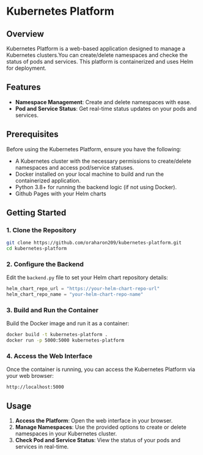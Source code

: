 # Kubernetes Platform

## Overview

Kubernetes Platform is a web-based application designed to manage a Kubernetes clusters.You can create/delete namespaces and checke the status of pods and services. This platform is containerized and uses Helm for deployment.

## Features

- **Namespace Management**: Create and delete namespaces with ease.
- **Pod and Service Status**: Get real-time status updates on your pods and services.

## Prerequisites

Before using the Kubernetes Platform, ensure you have the following:

- A Kubernetes cluster with the necessary permissions to create/delete namespaces and access pod/service statuses.
- Docker installed on your local machine to build and run the containerized application.
- Python 3.8+ for running the backend logic (if not using Docker).
- Github Pages with your Helm charts

## Getting Started

### 1. Clone the Repository

```bash
git clone https://github.com/oraharon209/kubernetes-platform.git
cd kubernetes-platform
```

### 2. Configure the Backend

Edit the `backend.py` file to set your Helm chart repository details:

```python
helm_chart_repo_url = "https://your-helm-chart-repo-url"
helm_chart_repo_name = "your-helm-chart-repo-name"
```

### 3. Build and Run the Container

Build the Docker image and run it as a container:

```bash
docker build -t kubernetes-platform .
docker run -p 5000:5000 kubernetes-platform
```

### 4. Access the Web Interface

Once the container is running, you can access the Kubernetes Platform via your web browser:

```
http://localhost:5000
```

## Usage

1. **Access the Platform**: Open the web interface in your browser.
2. **Manage Namespaces**: Use the provided options to create or delete namespaces in your Kubernetes cluster.
3. **Check Pod and Service Status**: View the status of your pods and services in real-time.
